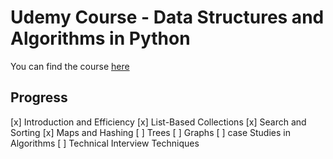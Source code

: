 # Udemy Course - Data Structures and Algorithms in Python

You can find the course [here](https://classroom.udacity.com/courses/ud513)

## Progress

[x] Introduction and Efficiency
[x] List-Based Collections
[x] Search and Sorting
[x] Maps and Hashing
[ ] Trees
[ ] Graphs
[ ] case Studies in Algorithms
[ ] Technical Interview Techniques
